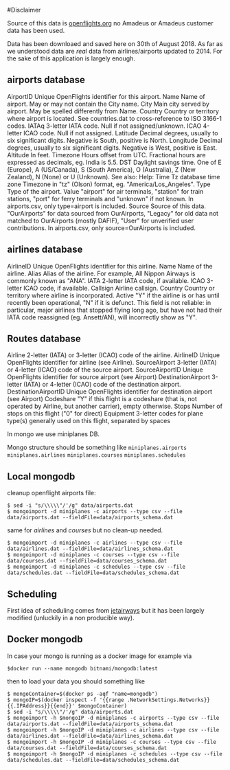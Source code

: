 #Disclaimer

Source of this data is [openflights.org](http://www.openflights.org/data.html) no Amadeus or Amadeus customer data has been used.

Data has been downloaed and saved here on 30th of August 2018. As far as we understood data are _real_ data from airlines/airports updated to 2014. For the sake of this application is largely enough.

## airports database

AirportID	Unique OpenFlights identifier for this airport.
Name	Name of airport. May or may not contain the City name.
City	Main city served by airport. May be spelled differently from Name.
Country	Country or territory where airport is located. See countries.dat to cross-reference to ISO 3166-1 codes.
IATAq	3-letter IATA code. Null if not assigned/unknown.
ICAO	4-letter ICAO code. Null if not assigned.
Latitude	Decimal degrees, usually to six significant digits. Negative is South, positive is North.
Longitude	Decimal degrees, usually to six significant digits. Negative is West, positive is East.
Altitude	In feet.
Timezone	Hours offset from UTC. Fractional hours are expressed as decimals, eg. India is 5.5.
DST	Daylight savings time. One of E (Europe), A (US/Canada), S (South America), O (Australia), Z (New Zealand), N (None) or U (Unknown). See also: Help: Time
Tz database time zone	Timezone in "tz" (Olson) format, eg. "America/Los_Angeles".
Type	Type of the airport. Value "airport" for air terminals, "station" for train stations, "port" for ferry terminals and "unknown" if not known. In airports.csv, only type=airport is included.
Source	Source of this data. "OurAirports" for data sourced from OurAirports, "Legacy" for old data not matched to OurAirports (mostly DAFIF), "User" for unverified user contributions. In airports.csv, only source=OurAirports is included.


## airlines database

AirlineID	Unique OpenFlights identifier for this airline.
Name	Name of the airline.
Alias	Alias of the airline. For example, All Nippon Airways is commonly known as "ANA".
IATA	2-letter IATA code, if available.
ICAO	3-letter ICAO code, if available.
Callsign	Airline callsign.
Country	Country or territory where airline is incorporated.
Active	"Y" if the airline is or has until recently been operational, "N" if it is defunct. This field is not reliable: in particular, major airlines that stopped flying long ago, but have not had their IATA code reassigned (eg. Ansett/AN), will incorrectly show as "Y".



## Routes database

Airline	2-letter (IATA) or 3-letter (ICAO) code of the airline.
AirlineID	Unique OpenFlights identifier for airline (see Airline).
SourceAirport	3-letter (IATA) or 4-letter (ICAO) code of the source airport.
SourceAirportID	Unique OpenFlights identifier for source airport (see Airport)
DestinationAirport	3-letter (IATA) or 4-letter (ICAO) code of the destination airport.
DestinationAirportID	Unique OpenFlights identifier for destination airport (see Airport)
Codeshare	"Y" if this flight is a codeshare (that is, not operated by Airline, but another carrier), empty otherwise.
Stops	Number of stops on this flight ("0" for direct)
Equipment	3-letter codes for plane type(s) generally used on this flight, separated by spaces

In mongo we use miniplanes DB. 

Mongo structure should be something like
`miniplanes.airports`
`miniplanes.airlines`
`miniplanes.courses`
`miniplanes.schedules`

## Local mongodb

cleanup openflight airports file:

```shell
$ sed -i "s/\\\\\"/'/g" data/airports.dat
$ mongoimport -d miniplanes -c airports --type csv --file data/airports.dat --fieldFile=data/airports_schema.dat
```

same for _airlines_ and _courses_ but no clean-up needed.

```shell
$ mongoimport -d miniplanes -c airlines --type csv --file data/airlines.dat --fieldFile=data/airlines_schema.dat
$ mongoimport -d miniplanes -c courses --type csv --file data/courses.dat --fieldFile=data/courses_schema.dat
$ mongoimport -d miniplanes -c schedules --type csv --file data/schedules.dat --fieldFile=data/schedules_schema.dat
```

## Scheduling

First idea of scheduling comes from [jetairways](https://www.jetairways.com/en/fr/planyourtravel/flight-schedules.aspx) but it has been largely modified (unluckily in a non producible way).


## Docker mongodb

In case your mongo is running as a docker image for example via

```shell
$docker run --name mongodb bitnami/mongodb:latest
```

then to load your data you should something like

```shell
$ mongoContainer=$(docker ps -aqf "name=mongodb")
$ mongoIP=$(docker inspect -f '{{range .NetworkSettings.Networks}}{{.IPAddress}}{{end}}' $mongoContainer)
$ sed -i "s/\\\\\"/'/g" data/airports.dat
$ mongoimport -h $mongoIP -d miniplanes -c airports --type csv --file data/airports.dat --fieldFile=data/airports_schema.dat
$ mongoimport -h $mongoIP -d miniplanes -c airlines --type csv --file data/airlines.dat --fieldFile=data/airlines_schema.dat
$ mongoimport -h $mongoIP -d miniplanes -c courses --type csv --file data/courses.dat --fieldFile=data/courses_schema.dat
$ mongoimport -h $mongoIP -d miniplanes -c schedules --type csv --file data/schedules.dat --fieldFile=data/schedules_schema.dat

```
